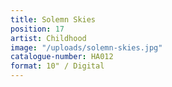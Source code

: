 ```yaml
---
title: Solemn Skies
position: 17
artist: Childhood
image: "/uploads/solemn-skies.jpg"
catalogue-number: HA012
format: 10" / Digital
---
```


